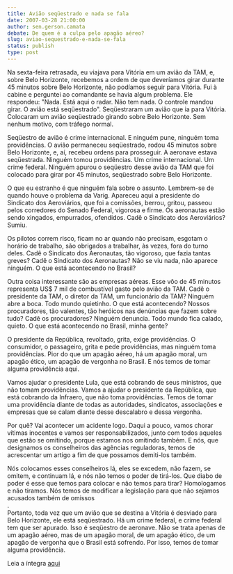 ```yaml
---
title: Avião seqüestrado e nada se fala
date: 2007-03-28 21:00:00
author: sen.gerson.camata
debate: De quem é a culpa pelo apagão aéreo?
slug: aviao-sequestrado-e-nada-se-fala
status: publish 
type: post
---
```


  
Na sexta-feira retrasada, eu viajava para Vitória em um avião da TAM, e, sobre Belo Horizonte, recebemos a ordem de que deveríamos girar durante 45 minutos sobre Belo Horizonte, não podíamos seguir para Vitória. Fui à cabine e perguntei ao comandante se havia algum problema. Ele respondeu: "Nada. Está aqui o radar. Não tem nada. O controle mandou girar. O avião está seqüestrado". Seqüestraram um avião que ia para Vitória. Colocaram um avião seqüestrado girando sobre Belo Horizonte. Sem nenhum motivo, com tráfego normal.  
  
Seqüestro de avião é crime internacional. E ninguém pune, ninguém toma providências. O avião permaneceu seqüestrado, rodou 45 minutos sobre Belo Horizonte, e, aí, recebeu ordens para prosseguir. A aeronave estava seqüestrada. Ninguém tomou providências. Um crime internacional. Um crime federal. Ninguém apurou o seqüestro desse avião da TAM que foi colocado para girar por 45 minutos, seqüestrado sobre Belo Horizonte.  
  
O que eu estranho é que ninguém fala sobre o assunto. Lembrem-se de quando houve o problema da Varig. Apareceu aqui a presidente do Sindicato dos Aeroviários, que foi a comissões, berrou, gritou, passeou pelos corredores do Senado Federal, vigorosa e firme. Os aeronautas estão sendo xingados, empurrados, ofendidos. Cadê o Sindicato dos Aeroviários? Sumiu.   
  
Os pilotos correm risco, ficam no ar quando não precisam, esgotam o horário de trabalho, são obrigados a trabalhar, às vezes, fora do turno deles. Cadê o Sindicato dos Aeronautas, tão vigoroso, que fazia tantas greves? Cadê o Sindicato dos Aeronautas? Não se viu nada, não aparece ninguém. O que está acontecendo no Brasil?  
  
Outra coisa interessante são as empresas aéreas. Esse vôo de 45 minutos representa US$ 7 mil de combustível gasto pelo avião da TAM. Cadê o presidente da TAM, o diretor da TAM, um funcionário da TAM? Ninguém abre a boca. Todo mundo quietinho. O que está acontecendo? Nossos procuradores, tão valentes, tão heróicos nas denúncias que fazem sobre tudo? Cadê os procuradores? Ninguém denuncia. Todo mundo fica calado, quieto. O que está acontecendo no Brasil, minha gente?  
  
O presidente da República, revoltado, grita, exige providências. O consumidor, o passageiro, grita e pede providências, mas ninguém toma providências. Pior do que um apagão aéreo, há um apagão moral, um apagão ético, um apagão de vergonha no Brasil. E nós temos de tomar alguma providência aqui.  
  
Vamos ajudar o presidente Lula, que está cobrando de seus ministros, que não tomam providências. Vamos a ajudar o presidente da República, que está cobrando da Infraero, que não toma providências. Temos de tomar uma providência diante de todas as autoridades, sindicatos, associações e empresas que se calam diante desse descalabro e dessa vergonha.  
  
Por quê? Vai acontecer um acidente logo. Daqui a pouco, vamos chorar vítimas inocentes e vamos ser responsabilizados, junto com todos aqueles que estão se omitindo, porque estamos nos omitindo também. E nós, que designamos os conselheiros das agências reguladoras, temos de acrescentar um artigo a fim de que possamos demiti-los também.   
  
Nós colocamos esses conselheiros lá, eles se excedem, não fazem, se omitem, e continuam lá, e nós não temos o poder de tirá-los. Que diabo de poder é esse que temos para colocar e não temos para tirar? Homologamos e não tiramos. Nós temos de modificar a legislação para que não sejamos acusados também de omissos  
.   
Portanto, toda vez que um avião que se destina a Vitória é desviado para Belo Horizonte, ele está seqüestrado. Há um crime federal, e crime federal tem que ser apurado. Isso é seqüestro de aeronave. Não se trata apenas de um apagão aéreo, mas de um apagão moral, de um apagão ético, de um apagão de vergonha que o Brasil está sofrendo. Por isso, temos de tomar alguma providência.  
  
Leia a íntegra [aqui](http://www.senado.gov.br/sf/atividade/plenario/sessao/disc/listaDisc.asp?s=036.1.53.O)
